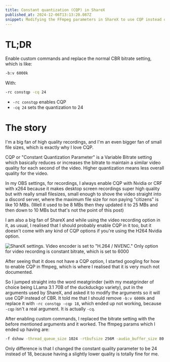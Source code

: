 ```yaml
---
title: Constant quantization (CQP) in ShareX
published_at: 2024-12-06T13:13:20.087Z
snippet: Modifying the FFmpeg parameters in ShareX to use CQP instead of CBR.
---
```


# TL;DR

Enable custom commands and replace the normal CBR bitrate setting, which is
like:

```sh
-b:v 6000k
```

With:

```sh
-rc constqp -cq 24
```

- `-rc constqp` enables CQP
- `-cq 24` sets the quantization to 24

# The story

I'm a big fan of high quality recordings, and I'm an even bigger fan of small
file sizes, which is exactly why I love CQP.

CQP or "Constant Quantization Parameter" is a Variable Bitrate setting which
basically reduces or increases the bitrate to maintain a similar video quality
for each second of the video. Higher quantization means less overall quality for
the video.

In my OBS settings, for recordings, I always enable CQP with Nvidia or CRF with
x264 because it makes desktop screen recordings super high quality but with
really small filesizes, small enough to shove the video straight into a discord
server, where the maximum file size for non paying "citizens" is like 10 MBs.
(Well it used to be 8 MBs then they updated it to 25 MBs and then down to 10 MBs
but that's not the point of this post)

I am also a big fan of ShareX and while using the video recording option in it,
as usual, I realised that I should probably enable CQP in it too, but it doesn't
come with any kind of CQP options if you're using the H264 Nvidia option.

![ShareX settings. Video encoder is set to "H.264 / NVENC." Only option for video recording is constant bitrate, which is set to 6000](https://i.treuks.com/zJNq9)

After seeing that it does not have a CQP option, I started googling for how to
enable CQP in ffmpeg, which is where I realised that it is very much not
documented.

So I jumped straight into the word meatgrinder (with my meatgrinder of choice
being LLama 3.1 70B of the duckduckgo variety), put in the arguments used by
ShareX, and asked it to modify the arguments so it will use CQP instead of CBR.
It told me that I should remove `-b:v 6000k` and replace it with
`-rc constqp -cqp 18`, which ended up not working, because `-cqp` isn't a real
argument. It is actually `-cq`.

After enabling custom commands, I replaced the bitrate setting with the before
mentioned arguments and it worked. The ffmpeg params which I ended up having
are:

```sh
-f dshow -thread_queue_size 1024 -rtbufsize 256M -audio_buffer_size 80 -framerate $fps$ -i video="screen-capture-recorder":audio="virtual-audio-capturer" -c:v h264_nvenc -r $fps$ -preset p4 -tune hq -rc constqp -cq 24 -movflags +faststart -c:a aac -ac 2 -b:a 128k -y "$output$"
```

Only difference is that I changed the constant quality parameter to be 24
instead of 18, because having a slightly lower quality is totally fine for me.
